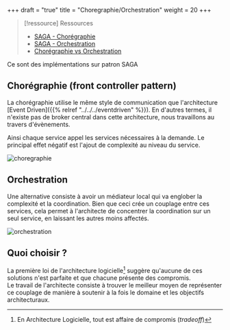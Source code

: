 +++
draft = "true"
title = "Choregraphie/Orchestration"
weight = 20
+++

> [!ressource] Ressources
> - [SAGA - Chorégraphie](https://microservices.io/post/sagas/2019/08/15/developing-sagas-part-3.html)
> - [SAGA - Orchestration](https://microservices.io/post/sagas/2019/08/15/developing-sagas-part-4.html)
> - [Chorégraphie vs Orchestration](https://camunda.com/blog/2023/02/orchestration-vs-choreography/)

Ce sont des implémentations sur patron SAGA

## Chorégraphie (front controller pattern)

La chorégraphie utilise le même style de communication que l'architecture [Event Driven]({{% relref "../../../eventdriven" %}}). En d'autres termes, il n'existe pas de broker central dans cette architecture, nous travaillons au travers d'évènements.

Ainsi chaque service appel les services nécessaires à la demande. Le principal effet négatif est l'ajout de complexité au niveau du service.

![choregraphie](../images/choregraphie.png?width=35pc)

## Orchestration

Une alternative consiste à avoir un médiateur local qui va englober la complexité et la coordination. Bien que ceci crée un couplage entre ces services, cela permet à l'architecte de concentrer la coordination sur un seul service, en laissant les autres moins affectés.

![orchestration](../images/orchestration.png?width=35pc)

## Quoi choisir ?

La première loi de l'architecture logicielle[^1] suggère qu'aucune de ces solutions n'est parfaite et que chacune présente des compromis.  
Le travail de l'architecte consiste à trouver le meilleur moyen de représenter ce couplage de manière à soutenir à la fois le domaine et les objectifs architecturaux.

[^1]: En Architecture Logicielle, tout est affaire de compromis (_tradeoff_)
